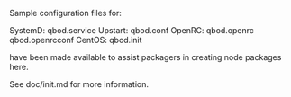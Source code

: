 Sample configuration files for:

SystemD: qbod.service
Upstart: qbod.conf
OpenRC:  qbod.openrc
         qbod.openrcconf
CentOS:  qbod.init

have been made available to assist packagers in creating node packages here.

See doc/init.md for more information.
